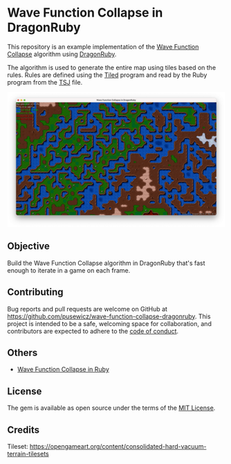 # Wave Function Collapse in DragonRuby

This repository is an example implementation of the [Wave Function Collapse](https://github.com/mxgmn/WaveFunctionCollapse) algorithm using [DragonRuby](https://dragonruby.org/toolkit/game).

The algorithm is used to generate the entire map using tiles based on the rules. Rules are defined using the [Tiled](https://www.mapeditor.org/) program and read by the Ruby program from the [TSJ](https://github.com/pusewicz/wave-function-collapse-dragonruby/blob/main/assets/map.tsj) file.

![Wave Function Collapse in DragonRuby](mygame/assets/screenshot.png)

## Objective

Build the Wave Function Collapse algorithm in DragonRuby that's fast enough to iterate in a game on each frame.

## Contributing

Bug reports and pull requests are welcome on GitHub at https://github.com/pusewicz/wave-function-collapse-dragonruby. This project is intended to be a safe, welcoming space for collaboration, and contributors are expected to adhere to the [code of conduct](https://github.com/pusewicz/wave-function-collapse-ruby/blob/main/CODE_OF_CONDUCT.md).

## Others

- [Wave Function Collapse in Ruby](https://github.com/pusewicz/wave-function-collapse-ruby)

## License

The gem is available as open source under the terms of the [MIT License](https://opensource.org/licenses/MIT).

## Credits

Tileset: https://opengameart.org/content/consolidated-hard-vacuum-terrain-tilesets

